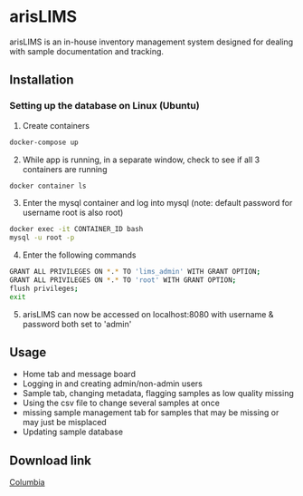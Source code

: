 # arisLIMS

arisLIMS is an in-house inventory management system designed for dealing with sample documentation and tracking.

## Installation

### Setting up the database on Linux (Ubuntu)
1. Create containers

```bash
docker-compose up
```

2. While app is running, in a separate window, check to see if all 3 containers are running
```bash
docker container ls
```

3. Enter the mysql container and log into mysql (note: default password for username root is also root)
```bash
docker exec -it CONTAINER_ID bash
mysql -u root -p
```

4. Enter the following commands
```bash
GRANT ALL PRIVILEGES ON *.* TO 'lims_admin' WITH GRANT OPTION;
GRANT ALL PRIVILEGES ON *.* TO 'root' WITH GRANT OPTION;
flush privileges;
exit
```

5. arisLIMS can now be accessed on localhost:8080 with username & password both set to 'admin'

## Usage
- Home tab and message board
- Logging in and creating admin/non-admin users
- Sample tab, changing metadata, flagging samples as low quality missing
- Using the csv file to change several samples at once
- missing sample management tab for samples that may be missing or may just be misplaced
- Updating sample database

## Download link
[Columbia](https://hub.docker.com/repository/docker/columbiacpmg/aris_lims)
